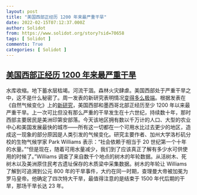 ```yaml
---
layout: post
title: "美国西部正经历 1200 年来最严重干旱"
date: 2022-02-15T07:12:37.000Z
author: Solidot
from: https://www.solidot.org/story?sid=70658
tags: [ Solidot ]
comments: True
categories: [ Solidot ]
---
```

<!--1644909157000-->
[美国西部正经历 1200 年来最严重干旱](https://www.solidot.org/story?sid=70658)
------

<div>
水库收缩。地下蓄水层枯竭。河流干涸。森林火灾肆虐。美国西部处于严重干旱之中，这不是什么秘密了。周一发表的新研究表明情况<a href="https://www.npr.org/2022/02/14/1080302434/study-finds-western-megadrought-is-the-worst-in-1-200-years">变得多么极端</a>。根据发表在《自然气候变化》上的<a href="https://www.nature.com/articles/s41558-022-01290-z" target="_blank">新研究</a>，美国西部和墨西哥北部正经历至少 1200 年以来最严重干旱。上一次可比但没有那么严重的干旱发生在十六世纪，持续数十年，那时西部主要居民是美洲印第安部落。今天该地区拥有数以千万计的人口、大型的农业中心和美国发展最快的城市——所有这一切都在一个可用水比过去更少的地区，造成这一现象的部分原因是人类引发的气候变化。研究主要作者、加州大学洛杉矶分校的生物气候学家 Park Williams 表示：“社会依赖于相当于 20 世纪第一个十年的水量。”“但是现在，随着可用水量减少，我们到了应该真正了解有多少水可供使用的时候了。”Williams 调查了来自数千个地点的树木的年轮数据。从活树木、死树木以及美洲原住民考古遗址保存的木质梁中采集数据。树木的年轮让 Williams了解到可追溯到公元 800 年的干旱事件，大约在同一时期，查理曼大帝被加冕为罗马皇帝。他确定了四次特大干旱，最值得注意的是结束于 1500 年代后期的干旱，那场干旱长达 23 年。
</div>
